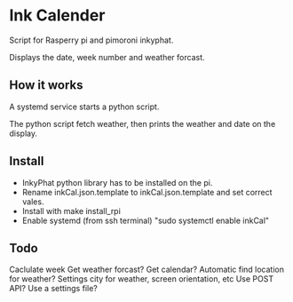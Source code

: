 # Ink Calender

Script for Rasperry pi and pimoroni inkyphat.

Displays the date, week number and weather forcast.

## How it works

A systemd service starts a python script.

The python script fetch weather, then prints the weather and date on the display.

## Install

- InkyPhat python library has to be installed on the pi.
- Rename inkCal.json.template to inkCal.json.template and set correct vales.
- Install with make install_rpi
- Enable systemd (from ssh terminal) "sudo systemctl enable inkCal"

## Todo

Caclulate week
Get weather forcast?
Get calendar?
Automatic find location for weather?
Settings city for weather, screen orientation, etc
Use POST API? Use a settings file?
